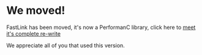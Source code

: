 # We moved!

FastLink has been moved, it's now a PerformanC library, click here to [meet it's complete re-write](https://github.com/PerformanC/FastLink)

We appreciate all of you that used this version.
